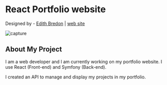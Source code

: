 # React Portfolio website

Designed by - [Edith Bredon](http://github.com/edithbdev) | [web site](http://edithbredon.fr)

![capture](https://github.com/edithbdev/project/blob/main/portfolio/public/ReadMeImage.png)

## About My Project

I am a web developer and I am currently working on my portfolio website.
I use React (Front-end) and Symfony (Back-end).

I created an API to manage and display my projects in my portfolio.
